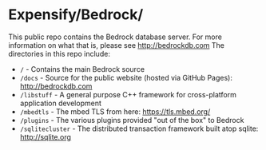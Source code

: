 # Expensify/Bedrock/

This public repo contains the Bedrock database server.  For more
information on what that is, please see http://bedrockdb.com  The
directories in this repo include:

* `/` - Contains the main Bedrock source
* `/docs` - Source for the public website (hosted via GitHub Pages): http://bedrockdb.com
* `/libstuff` - A general purpose C++ framework for cross-platform application development
* `/mbedtls` - The mbed TLS from here: https://tls.mbed.org/
* `/plugins` - The various plugins provided "out of the box" to Bedrock
* `/sqlitecluster` - The distributed transaction framework built atop sqlite: http://sqlite.org

